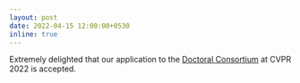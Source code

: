 ```yaml
---
layout: post
date: 2022-04-15 12:00:00+0530
inline: true
---
```


Extremely delighted that our application to the [Doctoral Consortium](https://cvpr2022.thecvf.com/doctoral-consortium) at CVPR 2022 is accepted.